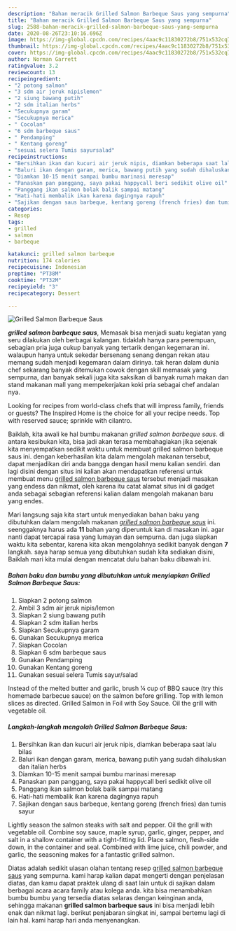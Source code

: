 ```yaml
---
description: "Bahan meracik Grilled Salmon Barbeque Saus yang sempurna"
title: "Bahan meracik Grilled Salmon Barbeque Saus yang sempurna"
slug: 2588-bahan-meracik-grilled-salmon-barbeque-saus-yang-sempurna
date: 2020-08-26T23:10:16.696Z
image: https://img-global.cpcdn.com/recipes/4aac9c11830272b8/751x532cq70/grilled-salmon-barbeque-saus-foto-resep-utama.jpg
thumbnail: https://img-global.cpcdn.com/recipes/4aac9c11830272b8/751x532cq70/grilled-salmon-barbeque-saus-foto-resep-utama.jpg
cover: https://img-global.cpcdn.com/recipes/4aac9c11830272b8/751x532cq70/grilled-salmon-barbeque-saus-foto-resep-utama.jpg
author: Norman Garrett
ratingvalue: 3.2
reviewcount: 13
recipeingredient:
- "2 potong salmon"
- "3 sdm air jeruk nipislemon"
- "2 siung bawang putih"
- "2 sdm italian herbs"
- "Secukupnya garam"
- "Secukupnya merica"
- " Cocolan"
- "6 sdm barbeque saus"
- " Pendamping"
- " Kentang goreng"
- "sesuai selera Tumis sayursalad"
recipeinstructions:
- "Bersihkan ikan dan kucuri air jeruk nipis, diamkan beberapa saat lalu bilas"
- "Baluri ikan dengan garam, merica, bawang putih yang sudah dihaluskan dan italian herbs"
- "Diamkan 10-15 menit sampai bumbu marinasi meresap"
- "Panaskan pan panggang, saya pakai happycall beri sedikit olive oil"
- "Panggang ikan salmon bolak balik sampai matang"
- "Hati-hati membalik ikan karena dagingnya rapuh"
- "Sajikan dengan saus barbeque, kentang goreng (french fries) dan tumis sayur"
categories:
- Resep
tags:
- grilled
- salmon
- barbeque

katakunci: grilled salmon barbeque 
nutrition: 174 calories
recipecuisine: Indonesian
preptime: "PT38M"
cooktime: "PT32M"
recipeyield: "3"
recipecategory: Dessert

---
```



![Grilled Salmon Barbeque Saus](https://img-global.cpcdn.com/recipes/4aac9c11830272b8/751x532cq70/grilled-salmon-barbeque-saus-foto-resep-utama.jpg)

<b><i>grilled salmon barbeque saus</i></b>, Memasak bisa menjadi suatu kegiatan yang seru dilakukan oleh berbagai kalangan. tidaklah hanya para perempuan, sebagian pria juga cukup banyak yang tertarik dengan kegemaran ini. walaupun hanya untuk sekedar bersenang senang dengan rekan atau memang sudah menjadi kegemaran dalam dirinya. tak heran dalam dunia chef sekarang banyak ditemukan cowok dengan skill memasak yang sempurna, dan banyak sekali juga kita saksikan di banyak rumah makan dan stand makanan mall yang mempekerjakan koki pria sebagai chef andalan nya.

Looking for recipes from world-class chefs that will impress family, friends or guests? The Inspired Home is the choice for all your recipe needs. Top with reserved sauce; sprinkle with cilantro.

Baiklah, kita awali ke hal bumbu makanan <i>grilled salmon barbeque saus</i>. di antara kesibukan kita, bisa jadi akan terasa membahagiakan jika sejenak kita menyempatkan sedikit waktu untuk membuat grilled salmon barbeque saus ini. dengan keberhasilan kita dalam mengolah makanan tersebut, dapat menjadikan diri anda bangga dengan hasil menu kalian sendiri. dan lagi disini dengan situs ini kalian akan mendapatkan referensi untuk membuat menu <u>grilled salmon barbeque saus</u> tersebut menjadi masakan yang endess dan nikmat, oleh karena itu catat alamat situs ini di gadget anda sebagai sebagian referensi kalian dalam mengolah makanan baru yang endes.


Mari langsung saja kita start untuk menyediakan bahan baku yang dibutuhkan dalam mengolah makanan <u><i>grilled salmon barbeque saus</i></u> ini. seenggaknya harus ada <b>11</b> bahan yang diperuntuk kan di masakan ini. agar nanti dapat tercapai rasa yang lumayan dan sempurna. dan juga siapkan waktu kita sebentar, karena kita akan mengolahnya sedikit banyak dengan <b>7</b> langkah. saya harap semua yang dibutuhkan sudah kita sediakan disini, Baiklah mari kita mulai dengan mencatat dulu bahan baku dibawah ini.

<!--inarticleads1-->

##### Bahan baku dan bumbu yang dibutuhkan untuk menyiapkan Grilled Salmon Barbeque Saus:

1. Siapkan 2 potong salmon
1. Ambil 3 sdm air jeruk nipis/lemon
1. Siapkan 2 siung bawang putih
1. Siapkan 2 sdm italian herbs
1. Siapkan Secukupnya garam
1. Gunakan Secukupnya merica
1. Siapkan  Cocolan
1. Siapkan 6 sdm barbeque saus
1. Gunakan  Pendamping
1. Gunakan  Kentang goreng
1. Gunakan sesuai selera Tumis sayur/salad


Instead of the melted butter and garlic, brush ¼ cup of BBQ sauce (try this homemade barbecue sauce) on the salmon before grilling. Top with lemon slices as directed. Grilled Salmon in Foil with Soy Sauce. Oil the grill with vegetable oil. 

<!--inarticleads2-->

##### Langkah-langkah mengolah Grilled Salmon Barbeque Saus:

1. Bersihkan ikan dan kucuri air jeruk nipis, diamkan beberapa saat lalu bilas
1. Baluri ikan dengan garam, merica, bawang putih yang sudah dihaluskan dan italian herbs
1. Diamkan 10-15 menit sampai bumbu marinasi meresap
1. Panaskan pan panggang, saya pakai happycall beri sedikit olive oil
1. Panggang ikan salmon bolak balik sampai matang
1. Hati-hati membalik ikan karena dagingnya rapuh
1. Sajikan dengan saus barbeque, kentang goreng (french fries) dan tumis sayur


Lightly season the salmon steaks with salt and pepper. Oil the grill with vegetable oil. Combine soy sauce, maple syrup, garlic, ginger, pepper, and salt in a shallow container with a tight-fitting lid. Place salmon, flesh-side down, in the container and seal. Combined with lime juice, chili powder, and garlic, the seasoning makes for a fantastic grilled salmon. 

Diatas adalah sedikit ulasan olahan tentang resep <u>grilled salmon barbeque saus</u> yang sempurna. kami harap kalian dapat mengerti dengan penjelasan diatas, dan kamu dapat praktek ulang di saat lain untuk di sajikan dalam berbagai acara acara family atau kolega anda. kita bisa menambahkan bumbu bumbu yang tersedia diatas selaras dengan keinginan anda, sehingga makanan <b>grilled salmon barbeque saus</b> ini bisa menjadi lebih enak dan nikmat lagi. berikut penjabaran singkat ini, sampai bertemu lagi di lain hal. kami harap hari anda menyenangkan.
